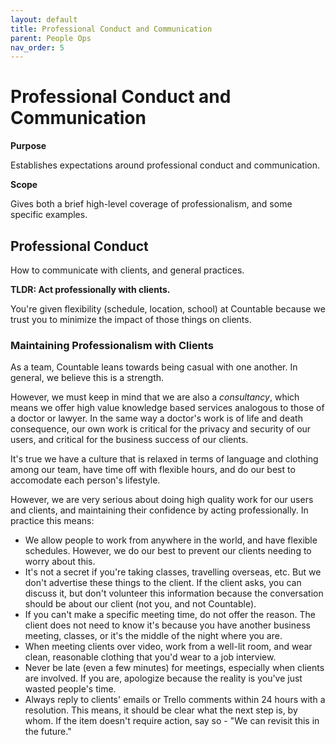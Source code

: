 ```yaml
---
layout: default
title: Professional Conduct and Communication
parent: People Ops
nav_order: 5
---
```


# Professional Conduct and Communication

**Purpose**

Establishes expectations around professional conduct and communication.

**Scope**

Gives both a brief high-level coverage of professionalism, and some specific examples. 

## Professional Conduct

How to communicate with clients, and general practices. 

**TLDR: Act professionally with clients.** 

You're given flexibility (schedule, location, school) at Countable because we trust you to minimize the impact of those things on clients.

### Maintaining Professionalism with Clients

As a team, Countable leans towards being casual with one another. In general, we believe this is a strength. 

However, we must keep in mind
that we are also a *consultancy*, which means we offer high value
knowledge based services analogous to those of a doctor or lawyer. In
the same way a doctor's work is of life and death consequence, our own
work is critical for the privacy and security of our users, and critical
for the business success of our clients.

It's true we have a culture that is relaxed in terms of language and
clothing among our team, have time off with flexible hours, and do our
best to accomodate each person's lifestyle.

However, we are very serious about doing high quality work for our users
and clients, and maintaining their confidence by acting professionally.
In practice this means:

  - We allow people to work from anywhere in the world, and have
    flexible schedules. However, we do our best to prevent our clients needing to worry about this.
  - It's not a secret if you're taking classes, travelling overseas, etc. But we don't  advertise these things to the client. If the
    client asks, you can discuss it, but don't volunteer this
    information because the conversation should be about our client (not
    you, and not Countable).
  - If you can't make a specific meeting time, do not offer the reason.
    The client does not need to know it's because you have another
    business meeting, classes, or it's the middle of the night where you
    are.
  - When meeting clients over video, work from a well-lit room, and wear
    clean, reasonable clothing that you'd wear to a job interview.
  - Never be late (even a few minutes) for meetings, especially when
    clients are involved. If you are, apologize because the reality is
    you've just wasted people's time.
  - Always reply to clients' emails or Trello comments within 24 hours
    with a resolution. This means, it should be clear what the next step
    is, by whom. If the item doesn't require action, say so - "We can
    revisit this in the future."